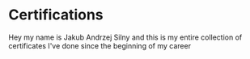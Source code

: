 # Certifications
Hey my name is Jakub Andrzej Silny and this is my entire collection of certificates I've done since the beginning of my career
